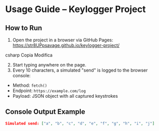 # Usage Guide – Keylogger Project

## How to Run

1. Open the project in a browser via GitHub Pages:
https://str8UPpsavage.github.io/keylogger-project/

csharp
Copia
Modifica

2. Start typing anywhere on the page.
3. Every 10 characters, a simulated "send" is logged to the browser console:
- Method: `fetch()`
- Endpoint: `https://example.com/log`
- Payload: JSON object with all captured keystrokes

## Console Output Example

```json
Simulated send: ["a", "b", "c", "d", "e", "f", "g", "h", "i", "j"]
